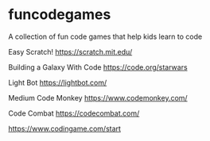 # funcodegames
A collection of fun code games that help kids learn to code

Easy
Scratch!
https://scratch.mit.edu/

Building a Galaxy With Code
https://code.org/starwars

Light Bot
https://lightbot.com/

Medium
Code Monkey
https://www.codemonkey.com/

Code Combat
https://codecombat.com/

https://www.codingame.com/start
